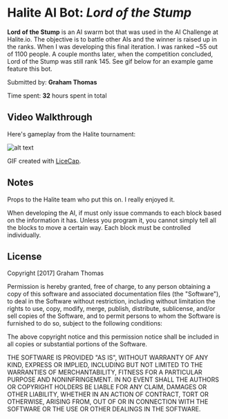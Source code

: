 # Halite AI Bot: *Lord of the Stump*

**Lord of the Stump** is an AI swarm bot that was used in the AI Challenge at Halite.io. The objective is to battle other AIs and the winner is raised up in the ranks. When I was developing this final iteration. I was ranked ~55 out of 1100 people. A couple months later, when the competition concluded, Lord of the Stump was still rank 145. See gif below for an example game feature this bot.

Submitted by: **Graham Thomas**

Time spent: **32** hours spent in total

## Video Walkthrough

Here's gameplay from the Halite tournament:

![alt text](https://github.com/GrahamMThomas/Halite-Bot/blob/master/demo.gif "Demo")

GIF created with [LiceCap](http://www.cockos.com/licecap/).

## Notes

Props to the Halite team who put this on. I really enjoyed it. 

When developing the AI, if must only issue commands to each block based on the information it has. Unless you program it, you cannot simply tell all the blocks to move a certain way. Each block must be controlled individually. 

## License

Copyright [2017] Graham Thomas

Permission is hereby granted, free of charge, to any person obtaining a copy of this software and associated documentation files (the  "Software"), to deal in the Software without restriction, including without limitation the rights to use, copy, modify, merge, publish, distribute, sublicense, and/or sell copies of the Software, and to permit persons to whom the Software is furnished to do so, subject to the following conditions:

The above copyright notice and this permission notice shall be included in all copies or substantial portions of the Software.

THE SOFTWARE IS PROVIDED "AS IS", WITHOUT WARRANTY OF ANY KIND, EXPRESS OR IMPLIED, INCLUDING BUT NOT LIMITED TO THE WARRANTIES OF MERCHANTABILITY, FITNESS FOR A PARTICULAR PURPOSE AND NONINFRINGEMENT. IN NO EVENT SHALL THE AUTHORS OR COPYRIGHT HOLDERS BE LIABLE FOR ANY CLAIM, DAMAGES OR OTHER LIABILITY, WHETHER IN AN ACTION OF CONTRACT, TORT OR OTHERWISE, ARISING FROM, OUT OF OR IN CONNECTION WITH THE SOFTWARE OR THE USE OR OTHER DEALINGS IN THE SOFTWARE.

